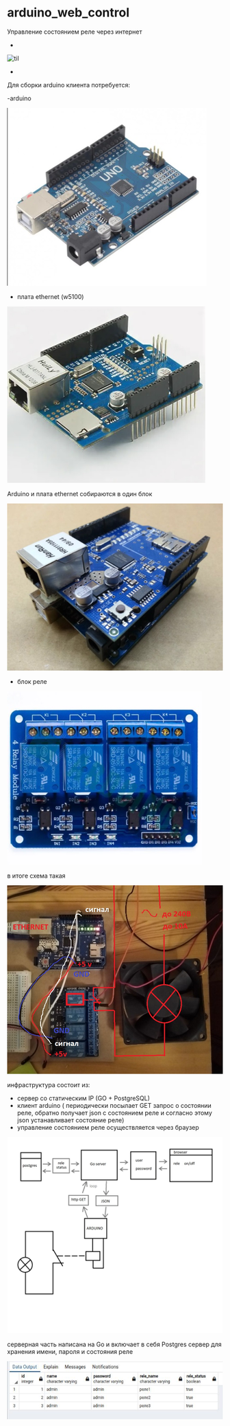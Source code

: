 # arduino_web_control
Управление состоянием реле через интернет

- 
![til](https://github.com/SergeyVlasov/arduino_web_control/blob/main/web_control.gif)

- 

Для сборки arduino клиента потребуется:

-arduino

![til](https://github.com/SergeyVlasov/arduino_web_control/blob/main/media/uno.jpg)

- плата ethernet (w5100)

![til](https://github.com/SergeyVlasov/arduino_web_control/blob/main/media/w5100.jpg)


Arduino и плата ethernet собираются в один блок

![til](https://github.com/SergeyVlasov/arduino_web_control/blob/main/media/uno%2Bethernet.jpg)


- блок реле

![til](https://github.com/SergeyVlasov/arduino_web_control/blob/main/media/relay.jpg)


в итоге схема такая


![til](https://github.com/SergeyVlasov/arduino_web_control/blob/main/media/sceme.jpg)



инфраструктура состоит из:

- сервер со статическим IP (GO + PostgreSQL)
- клиент arduino ( периодически посылает GET запрос о состоянии реле, обратно получает json с состоянием реле и согласно этому json устанавливает состояние реле)
- управление состоянием реле осуществляется через браузер

![til](https://github.com/SergeyVlasov/arduino_web_control/blob/main/web_control.jpg)




серверная часть написана на Go и включает в себя Postgres сервер для хранения имени, пароля и состояния реле

![til](https://github.com/SergeyVlasov/arduino_web_control/blob/main/psql.jpeg)

